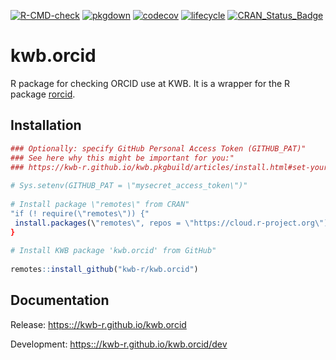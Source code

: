 [![R-CMD-check](https://github.com/KWB-R/kwb.orcid/workflows/R-CMD-check/badge.svg)](https://github.com/KWB-R/kwb.orcid/actions?query=workflow%3AR-CMD-check)
[![pkgdown](https://github.com/KWB-R/kwb.orcid/workflows/pkgdown/badge.svg)](https://github.com/KWB-R/kwb.orcid/actions?query=workflow%3Apkgdown)
[![codecov](https://codecov.io/github/KWB-R/kwb.orcid/branch/master/graphs/badge.svg)](https://codecov.io/github/KWB-R/kwb.orcid)
[![lifecycle](https://img.shields.io/badge/lifecycle-experimental-orange.svg)](https://www.tidyverse.org/lifecycle/#experimental)
[![CRAN_Status_Badge](https://www.r-pkg.org/badges/version/kwb.orcid)]()

# kwb.orcid

R package for checking ORCID use at KWB. It is a wrapper for the R package [rorcid](https://github.com/ropensci/rorcid).


## Installation

```r                                                                                                                                          
### Optionally: specify GitHub Personal Access Token (GITHUB_PAT)"                                                                             
### See here why this might be important for you:"                                                                                             
### https://kwb-r.github.io/kwb.pkgbuild/articles/install.html#set-your-github_pat"                                                            
                                                                                                                                      
# Sys.setenv(GITHUB_PAT = \"mysecret_access_token\")"                                                                                          
                                                                                                                                      
# Install package \"remotes\" from CRAN"                                                                                                       
"if (! require(\"remotes\")) {"                                                                                                                 
 install.packages(\"remotes\", repos = \"https://cloud.r-project.org\")"                                                                      
}                                                                                                                                             
                                                                                                                                        
# Install KWB package 'kwb.orcid' from GitHub"                                                                                                 
                                                                                                                                              
remotes::install_github("kwb-r/kwb.orcid")                                                                                                  
```                                     

## Documentation

Release: [https:://kwb-r.github.io/kwb.orcid](https:://kwb-r.github.io/kwb.orcid)

Development: [https:://kwb-r.github.io/kwb.orcid/dev](https:://kwb-r.github.io/kwb.orcid/dev)

